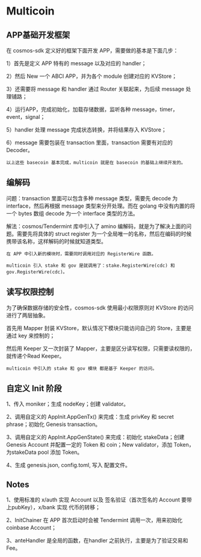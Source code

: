 # Multicoin

## APP基础开发框架

在 cosmos-sdk 定义好的框架下面开发 APP，需要做的基本是下面几步：

1）首先是定义 APP 特有的 message 以及对应的 handler；

2）然后 New 一个 ABCI APP，并为各个 module 创建对应的 KVStore；

3）还需要将 message 和 handler 通过 Router 关联起来，为后续 message 处理铺路；

4）运行APP，完成初始化，加载存储数据，监听各种 message，timer，event，signal；

5）handler 处理 message 完成状态转换，并将结果存入 KVStore；

6）message 需要包装在 transaction 里面，transaction 需要有对应的 Decoder。

    以上这些 basecoin 基本完成，multicoin 就是在 basecoin 的基础上继续开发的。

## 编解码

问题：transaction 里面可以包含多种 message 类型，需要先 decode 为 interface，然后再根据 message 类型来分开处理。而在 golang 中没有内置的将一个 bytes 数组 decode 为一个 interface 类型的方法。

解法：cosmos/Tendermint 库中引入了 amino 编解码，就是为了解决上面的问题。需要先将具体的 struct register 为一个全局唯一的名称，然后在编码的时候携带该名称，这样解码的时候就知道类型。

    在 APP 中引入新的模块时，需要同时调用对应的 RegisterWire 函数。
    
    multicoin 引入 stake 和 gov 是就调用了：stake.RegisterWire(cdc) 和 gov.RegisterWire(cdc)。

## 读写权限控制

为了确保数据存储的安全性，cosmos-sdk 使用最小权限原则对 KVStore 的访问进行了两层抽象。

首先用 Mapper 封装 KVStore，默认情况下模块只能访问自己的 Store，主要是通过 key 来控制的；

然后用 Keeper 又一次封装了 Mapper，主要是区分读写权限，只需要读权限的，就传递个Read Keeper。

    multicoin 中引入的 stake 和 gov 模块 都是基于 Keeper 的访问。

## 自定义 Init 阶段
1、传入 moniker；生成 nodeKey；创建 validator。

2、调用自定义的 AppInit.AppGenTx() 来完成：生成 privKey 和 secret phrase；初始化 Genesis transaction。

3、调用自定义的 AppInit.AppGenState() 来完成：初始化 stakeData；创建 Genesis Account 并配置一定的 Token 和 coin；New validator，添加 Token，为stakeData pool 添加 Token。

4、生成 genesis.json, config.toml, 写入 配置文件。

## Notes
1、使用标准的 x/auth 实现 Account 以及 签名验证（首次签名的 Account 要带上pubKey），x/bank 实现 代币的转移；

2、InitChainer 在 APP 首次启动时会被 Tendermint 调用一次，用来初始化 coinbase Account；

3、anteHandler 是全局的函数，在handler 之前执行，主要是为了验证交易和Fee。


